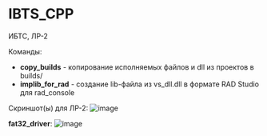 # IBTS_CPP
ИБТС, ЛР-2

Команды:
* **copy_builds** - копирование исполняемых файлов и dll из проектов в builds/
* **implib_for_rad** - создание lib-файла из vs_dll.dll в формате RAD Studio для rad_console

Скриншот(ы) для ЛР-2:
![image](https://user-images.githubusercontent.com/21179689/159137441-4fb3d778-491f-4170-a8d1-166316931443.png)

**fat32_driver**:
![image](https://user-images.githubusercontent.com/21179689/160430163-c27a3fc7-1d90-4896-95d0-79d3728752c5.png)
